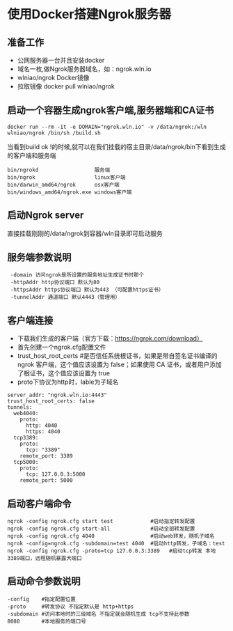 # 使用Docker搭建Ngrok服务器

## 准备工作
* 公网服务器一台并且安装docker
* 域名一枚,做Ngrok服务器域名，如：ngrok.wln.io 
* wlniao/ngrok Docker镜像
* 拉取镜像 docker pull wlniao/ngrok

## 启动一个容器生成ngrok客户端,服务器端和CA证书
```linux
docker run --rm -it -e DOMAIN="ngrok.wln.io" -v /data/ngrok:/wln wlniao/ngrok /bin/sh /build.sh
```
当看到build ok !的时候,就可以在我们挂载的宿主目录/data/ngrok/bin下看到生成的客户端和服务端

```
bin/ngrokd                  服务端
bin/ngrok                   linux客户端
bin/darwin_amd64/ngrok      osx客户端
bin/windows_amd64/ngrok.exe windows客户端
```

## 启动Ngrok server
直接挂载刚刚的/data/ngrok到容器/wln目录即可启动服务

## 服务端参数说明
```
 -domain 访问ngrok是所设置的服务地址生成证书时那个
 -httpAddr http协议端口 默认为80
 -httpsAddr https协议端口 默认为443 （可配置https证书）
 -tunnelAddr 通道端口 默认4443（管理用）
```

## 客户端连接
* 下载我们生成的客户端（官方下载：https://ngrok.com/download）
* 首先创建一个ngrok.cfg配置文件
* trust_host_root_certs #是否信任系统根证书，如果是带自签名证书编译的 ngrok 客户端，这个值应该设置为 false；如果使用 CA 证书，或者用户添加了根证书，这个值应该设置为 true
* proto下协议为http时，lable为子域名
```
server_addr: "ngrok.wln.io:4443"
trust_host_root_certs: false
tunnels:
  web4040:
    proto:
      http: 4040
      https: 4040
  tcp3389:
    proto:
      tcp: "3389"
    remote_port: 3389
  tcp5000:
    proto:
      tcp: 127.0.0.3:5000
    remote_port: 5000
```

## 启动客户端命令
```
ngrok -config ngrok.cfg start test            #启动指定转发配置
ngrok -config ngrok.cfg start-all             #启动全部转发配置
ngrok -config ngrok.cfg 4040                  #启动web转发，随机子域名
ngrok -config=ngrok.cfg -subdomain=test 4040  #启动http转发，子域名：test
ngrok -config ngrok.cfg -proto=tcp 127.0.0.3:3389   #启动tcp转发 本地3389端口，远程随机暴露大端口
```
## 启动命令参数说明
```
-config    #指定配置位置
-proto     #转发协议 不指定默认是 http+https
-subdomain #访问本地时的三级域名 不指定就会随机生成 tcp不支持此参数
8080       #本地服务的端口号
```